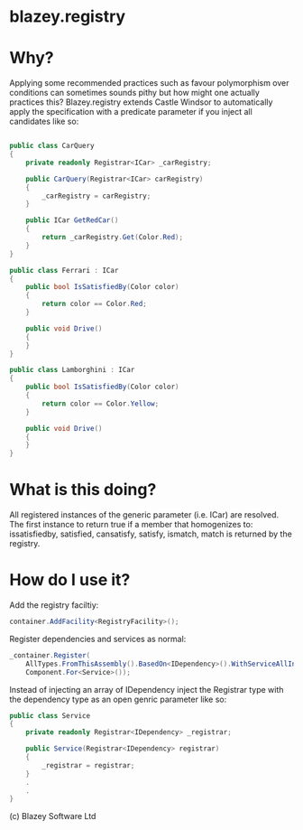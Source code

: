blazey.registry
===
Why?
===
Applying some recommended practices such as favour polymorphism over conditions can sometimes sounds pithy but how might one actually practices this? Blazey.registry extends Castle Windsor to automatically apply the specification with a predicate parameter if you inject all candidates like so:

```c#

public class CarQuery
{
    private readonly Registrar<ICar> _carRegistry;

    public CarQuery(Registrar<ICar> carRegistry)
    {
        _carRegistry = carRegistry;
    }

    public ICar GetRedCar()
    {
        return _carRegistry.Get(Color.Red);
    }
}
```

```c#
public class Ferrari : ICar
{
    public bool IsSatisfiedBy(Color color)
    {
        return color == Color.Red;
    }

    public void Drive()
    {
    }
}

public class Lamborghini : ICar
{
    public bool IsSatisfiedBy(Color color)
    {
        return color == Color.Yellow;
    }

    public void Drive()
    {
    }
}
```
What is this doing?
===
All registered instances of the generic parameter (i.e. ICar) are resolved. The first instance to return true if a member that 
homogenizes to: issatisfiedby, satisfied, cansatisfy, satisfy, ismatch, match is returned by the registry.

How do I use it?
===
Add the registry faciltiy:
```c#
container.AddFacility<RegistryFacility>();
```
Register dependencies and services as normal:
```c#
_container.Register(
    AllTypes.FromThisAssembly().BasedOn<IDependency>().WithServiceAllInterfaces(),
    Component.For<Service>());
```
Instead of injecting an array of IDependency inject the Registrar type with the dependency type as an open genric parameter like so:
```c#
public class Service
{
    private readonly Registrar<IDependency> _registrar;

    public Service(Registrar<IDependency> registrar)
    {
        _registrar = registrar;
    }
    .
    .
}
```

(c) Blazey Software Ltd
